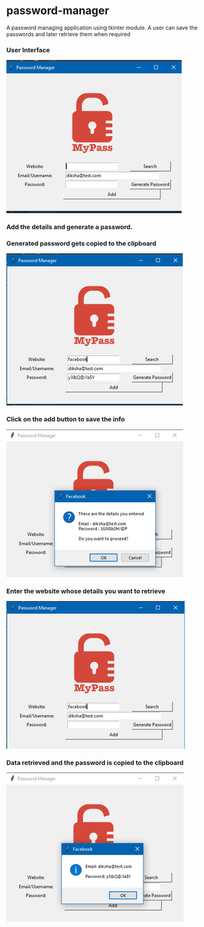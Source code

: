 # password-manager

A password managing application using tkinter module.
A user can save the passwords and later retrieve them when required

### User Interface
![Screenshot](images/ss1.PNG)

### Add the details and generate a password.
### Generated password gets copied to the clipboard 

![Screenshot](images/ss2.PNG)

### Click on the add button to save the info
![Screenshot](images/ss3.PNG)

### Enter the website whose details you want to retrieve
![Screenshot](images/ss4.PNG)

### Data retrieved and the password is copied to the clipboard
![Screenshot](images/ss5.PNG)

